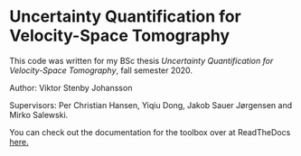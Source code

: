 # Uncertainty Quantification for Velocity-Space Tomography

This code was written for my BSc thesis *Uncertainty Quantification for Velocity-Space Tomography*, fall semester 2020.

Author: Viktor Stenby Johansson

Supervisors: Per Christian Hansen, Yiqiu Dong, Jakob Sauer Jørgensen and Mirko Salewski.

You can check out the documentation for the toolbox over at ReadTheDocs [here.](https://velocityspaceuq.readthedocs.io/en/latest/index.html)
